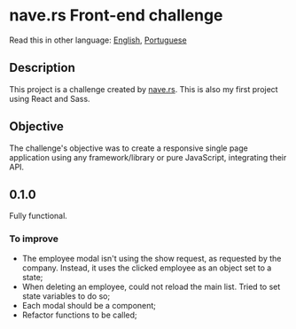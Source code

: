 # nave.rs Front-end challenge

Read this in other language: [English](https://github.com/cvalb/challenge-nave/blob/main/README.md), [Portuguese](https://github.com/cvalb/challenge-nave/blob/main/README.pt.md)

## Description

This project is a challenge created by [nave.rs](https://nave.rs/).
This is also my first project using React and Sass.

## Objective

The challenge's objective was to create a responsive single page application using any framework/library or pure JavaScript, integrating their API.

## 0.1.0

Fully functional.

### To improve
- The employee modal isn't using the show request, as requested by the company. Instead, it uses the clicked employee as an object set to a state;
- When deleting an employee, could not reload the main list. Tried to set state variables to do so;
- Each modal should be a component;
- Refactor functions to be called;